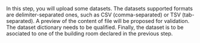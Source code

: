 In this step, you will upload some datasets. The datasets supported formats are delimiter-separated ones, such as CSV (comma-separated) or TSV (tab-separated). A preview of the content of file will be proposed for validation. The dataset dictionary needs to be qualified. Finally, the dataset is to be asociated to one of the building room declared in the previous step.